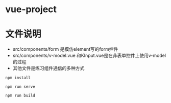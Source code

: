# vue-project

# 文件说明
- src/components/form 是模仿element写的form控件
- src/components/v-model.vue 和KInput.vue是在非表单控件上使用v-model的过程
- 其他文件是练习组件通信的多种方式
```
npm install
```


```
npm run serve
```

```
npm run build
```

